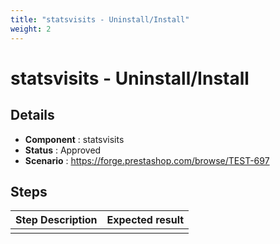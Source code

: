 ```yaml
---
title: "statsvisits - Uninstall/Install"
weight: 2
---
```


# statsvisits - Uninstall/Install
## Details
* **Component** : statsvisits
* **Status** : Approved
* **Scenario** : https://forge.prestashop.com/browse/TEST-697

## Steps
| Step Description | Expected result |
| ----- | ----- |
|  |  |
